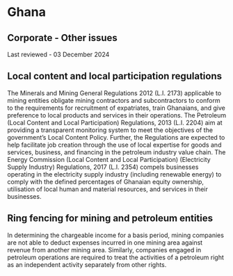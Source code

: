 # Ghana
## Corporate - Other issues
Last reviewed - 03 December 2024
## Local content and local participation regulations
The Minerals and Mining General Regulations 2012 (L.I. 2173) applicable to mining entities obligate mining contractors and subcontractors to conform to the requirements for recruitment of expatriates, train Ghanaians, and give preference to local products and services in their operations.
The Petroleum (Local Content and Local Participation) Regulations, 2013 (L.I. 2204) aim at providing a transparent monitoring system to meet the objectives of the government’s Local Content Policy. Further, the Regulations are expected to help facilitate job creation through the use of local expertise for goods and services, business, and financing in the petroleum industry value chain.
The Energy Commission (Local Content and Local Participation) (Electricity Supply Industry) Regulations, 2017 (L.I. 2354) compels businesses operating in the electricity supply industry (including renewable energy) to comply with the defined percentages of Ghanaian equity ownership, utilisation of local human and material resources, and services in their businesses.
## Ring fencing for mining and petroleum entities
In determining the chargeable income for a basis period, mining companies are not able to deduct expenses incurred in one mining area against revenue from another mining area.
Similarly, companies engaged in petroleum operations are required to treat the activities of a petroleum right as an independent activity separately from other rights.
